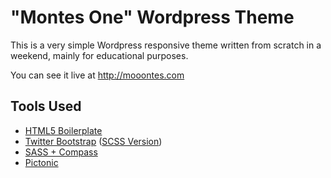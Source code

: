"Montes One" Wordpress Theme
=========================

This is a very simple Wordpress responsive theme written from scratch in a weekend, mainly for educational purposes.

You can see it live at http://mooontes.com

Tools Used
----------

- [HTML5 Boilerplate](http://html5boilerplate.com/)
- [Twitter Bootstrap](http://twitter.github.com/bootstrap/) ([SCSS Version](https://github.com/jlong/sass-twitter-bootstrap))
- [SASS + Compass](http://compass-style.org/)
- [Pictonic](https://pictonic.co/)
